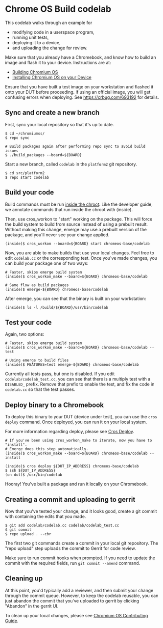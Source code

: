 # Chrome OS Build codelab

This codelab walks through an example for
- modifying code in a userspace program,
- running unit tests,
- deploying it to a device,
- and uploading the change for review.

Make sure that you already have a Chromebook, and know how to build an image
and flash it to your device. Instructions are at:
* [Building Chromium OS]
* [Installing Chromium OS on your Device]

Ensure that you have built a test image on your workstation and flashed it onto
your DUT before proceeding. If using an official image, you will get confusing
errors when deploying. See https://crbug.com/693192 for details.

## Sync and create a new branch

First, sync your local repository so that it's up to date.
```
$ cd ~/chromiumos/
$ repo sync

# Build packages again after performing repo sync to avoid build issues
$ ./build_packages --board=${BOARD}
```

Start a new branch, called `codelab` in the `platform2` git repository.
```
$ cd src/platform2
$ repo start codelab
```

## Build your code

Build commands must be run [inside the
chroot](https://chromium.googlesource.com/chromiumos/docs/+/HEAD/developer_guide.md#Enter-the-chroot).
Like the developer guide, we annotate commands that run inside the chroot
with (inside).

Then, use cros_workon to "start" working on the package. This will force the
build system to build from source instead of using a prebuilt result. Without
making this change, emerge may use a prebuilt version of the package, and
you'll never see your change applied.
```
(inside)$ cros_workon --board=${BOARD} start chromeos-base/codelab
```

Now, you are able to make builds that use your local changes. Feel free to edit
`codelab.cc` or the corresponding test. Once you've made changes, you can build
your package one of two ways:
```
# Faster, skips emerge build system
(inside)$ cros_workon_make --board=${BOARD} chromeos-base/codelab

# Same flow as build_packages
(inside)$ emerge-${BOARD} chromeos-base/codelab
```

After emerge, you can see that the binary is built on your workstation:
```
(inside)$ ls -l /build/${BOARD}/usr/bin/codelab
```

## Test your code

Again, two options:
```
# Faster, skips emerge build system
(inside)$ cros_workon_make --board=${BOARD} chromeos-base/codelab --test

# Using emerge to build files
(inside)$ FEATURES=test emerge-${BOARD} chromeos-base/codelab
```

Currently all tests pass, but one is disabled. If you edit
`codelab/codelab_test.cc`, you can see that there is a multiply test
with a `DISABLED_` prefix. Remove that prefix to enable the test, and fix the
code in `codelab.cc` so that the test passes.

## Deploy binary to a Chromebook

To deploy this binary to your DUT (device under test), you can use the
`cros deploy` command. Once deployed, you can run it on your local system.

For more information regarding deploy, please see [Cros Deploy].

```
# If you've been using cros_workon_make to iterate, now you have to "install".
# Emerge does this step automatically.
(inside)$ cros_workon_make --board=${BOARD} chromeos-base/codelab --install

(inside)$ cros deploy ${DUT_IP_ADDRESS} chromeos-base/codelab
$ ssh ${DUT_IP_ADDRESS}
(on dut)$ /usr/bin/codelab
```
Hooray! You've built a package and run it locally on your Chromebook.

## Creating a commit and uploading to gerrit

Now that you've tested your change, and it looks good, create a git commit with
containing the edits that you made.
```
$ git add codelab/codelab.cc codelab/codelab_test.cc
$ git commit
$ repo upload . --cbr
```

The first two git commands create a commit in your local git repository. The
"repo upload" step uploads the commit to Gerrit for code review.

Make sure to run commit hooks when prompted. If you need to update the commit
with the required fields, run `git commit --amend` command.

## Cleaning up

At this point, you'd typically add a reviewer, and then submit your change
through the commit queue. However, to keep the codelab reusable, you can just
abandon the commit that you've uploaded to gerrit by clicking "Abandon" in the
gerrit UI.

To clean up your local changes, please see [Chromium OS Contributing Guide].

[Building Chromium OS]: https://chromium.googlesource.com/chromiumos/docs/+/HEAD/developer_guide.md#Building-Chromium-OS

[Installing Chromium OS on your Device]: https://chromium.googlesource.com/chromiumos/docs/+/HEAD/developer_guide.md#Installing-Chromium-OS-on-your-Device

[Chromium OS Contributing Guide]: https://chromium.googlesource.com/chromiumos/docs/+/HEAD/contributing.md#clean-up

[Cros Deploy]: https://chromium.googlesource.com/chromiumos/docs/+/HEAD/cros_deploy.md
